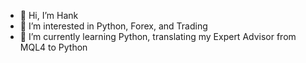 - 👋 Hi, I’m Hank
- 👀 I’m interested in Python, Forex, and Trading
- 🌱 I’m currently learning Python, translating my Expert Advisor from MQL4 to Python
<!--- 📫 How to reach me:


hank-clark/hank-clark is a ✨ special ✨ repository because its `README.md` (this file) appears on your GitHub profile.
You can click the Preview link to take a look at your changes.
--->
